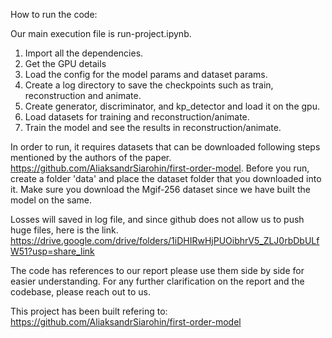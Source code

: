 How to run the code:

Our main execution file is run-project.ipynb.
1. Import all the dependencies.
2. Get the GPU details
3. Load the config for the model params and dataset params.
4. Create a log directory to save the checkpoints such as train, reconstruction and animate.
5. Create generator, discriminator, and kp_detector and load it on the gpu.
6. Load datasets for training and reconstruction/animate.
7. Train the model and see the results in reconstruction/animate.

In order to run, it requires datasets that can be downloaded following steps mentioned by the authors of the paper. 
https://github.com/AliaksandrSiarohin/first-order-model. Before you run, create a folder 'data' and place the dataset folder that you downloaded into it. Make sure you download the Mgif-256 dataset since we have built the model on the same. 

Losses will saved in log file, and since github does not allow us to push huge files, here is the link. https://drive.google.com/drive/folders/1iDHIRwHjPUOibhrV5_ZLJ0rbDbULfW51?usp=share_link


The code has references to our report please use them side by side for easier understanding. 
For any further clarification on the report and the codebase, please reach out to us.


This project has been built refering to: https://github.com/AliaksandrSiarohin/first-order-model


